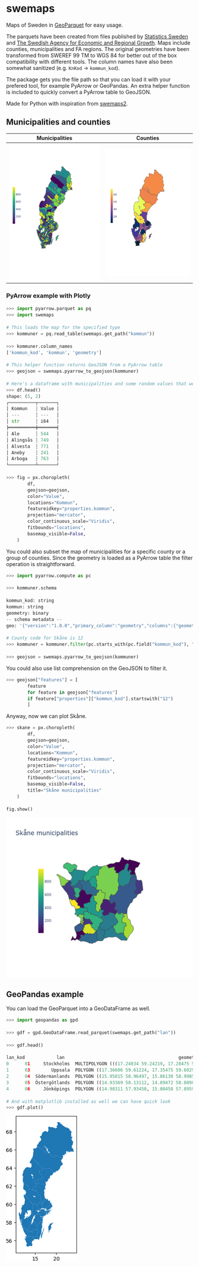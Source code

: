 # swemaps

Maps of Sweden in [GeoParquet](https://github.com/opengeospatial/geoparquet) for easy usage.  

The parquets have been created from files published by [Statistics Sweden](https://www.scb.se/hitta-statistik/regional-statistik-och-kartor/regionala-indelningar/) and [The Swedish Agency for Economic and Regional Growth](https://tillvaxtverket.se/tillvaxtverket/statistikochanalys/statistikomregionalutveckling/regionalaindelningar/faregioner.1799.html). Maps include counties, municipalities and FA regions. The original geometries have been transformed from SWEREF 99 TM to WGS 84 for better out of the box compatibility with different tools. The column names have also been somewhat sanitized (e.g. `KnKod` -> `kommun_kod`).

The package gets you the file path so that you can load it with your prefered tool, for example PyArrow or GeoPandas. An extra helper function is included to quickly convert a PyArrow table to GeoJSON.

Made for Python with inspiration from [swemaps2](https://github.com/filipwastberg/swemaps2).   

## Municipalities and counties

Municipalities             |  Counties
:-------------------------:|:-------------------------:
![municipalities](assets/ex1.png) | ![counties](assets/ex2.png)

### PyArrow example with Plotly

```python
>>> import pyarrow.parquet as pq
>>> import swemaps

# This loads the map for the specified type
>>> kommuner = pq.read_table(swemaps.get_path("kommun"))

>>> kommuner.column_names
['kommun_kod', 'kommun', 'geometry']

# This helper function returns GeoJSON from a PyArrow table
>>> geojson = swemaps.pyarrow_to_geojson(kommuner)

# Here's a dataframe with municipalities and some random values that we can plot
>>> df.head()
shape: (5, 2)
┌──────────┬───────┐
│ Kommun   ┆ Value │
│ ---      ┆ ---   │
│ str      ┆ i64   │
╞══════════╪═══════╡
│ Ale      ┆ 544   │
│ Alingsås ┆ 749   │
│ Alvesta  ┆ 771   │
│ Aneby    ┆ 241   │
│ Arboga   ┆ 763   │
└──────────┴───────┘

>>> fig = px.choropleth(
        df,
        geojson=geojson,
        color="Value",
        locations="Kommun",
        featureidkey="properties.kommun",
        projection="mercator",
        color_continuous_scale="Viridis",
        fitbounds="locations",
        basemap_visible=False,
    )

```

You could also subset the map of municipalities for a specific county or a group of counties. Since the geometry is loaded as a PyArrow table the filter operation is straightforward.

```python
>>> import pyarrow.compute as pc

>>> kommuner.schema 

kommun_kod: string
kommun: string
geometry: binary
-- schema metadata --
geo: '{"version":"1.0.0","primary_column":"geometry","columns":{"geometry' + 1478

# County code for Skåne is 12
>>> kommuner = kommuner.filter(pc.starts_with(pc.field("kommun_kod"), "12"))

>>> geojson = swemaps.pyarrow_to_geojson(kommuner)
```

You could also use list comprehension on the GeoJSON to filter it.

```python
>>> geojson["features"] = [
        feature
        for feature in geojson["features"]
        if feature["properties"]["kommun_kod"].startswith("12")
        ]
```

Anyway, now we can plot Skåne.
```python
>>> skane = px.choropleth(
        df,
        geojson=geojson,
        color="Value",
        locations="Kommun",
        featureidkey="properties.kommun",
        projection="mercator",
        color_continuous_scale="Viridis",
        fitbounds="locations",
        basemap_visible=False,
        title="Skåne municipalities"
    )

fig.show()
```

![skåne](assets/ex3.png)

## GeoPandas example

You can load the GeoParquet into a GeoDataFrame as well.

```python
>>> import geopandas as gpd

>>> gdf = gpd.GeoDataFrame.read_parquet(swemaps.get_path("lan"))

>>> gdf.head()

lan_kod            lan                                           geometry
0      01     Stockholms  MULTIPOLYGON (((17.24034 59.24219, 17.28475 59...
1      03        Uppsala  POLYGON ((17.36606 59.61224, 17.35475 59.60292...
2      04  Södermanlands  POLYGON ((15.95815 58.96497, 15.86130 58.99856...
3      05  Östergötlands  POLYGON ((14.93369 58.13112, 14.89472 58.08986...
4      06     Jönköpings  POLYGON ((14.98311 57.93450, 15.00458 57.89598...

# And with matplotlib installed as well we can have quick look
>>> gdf.plot()
```

![län](assets/ex4.png)
